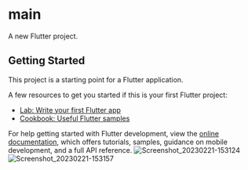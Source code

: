 # main

A new Flutter project.

## Getting Started

This project is a starting point for a Flutter application.

A few resources to get you started if this is your first Flutter project:

- [Lab: Write your first Flutter app](https://docs.flutter.dev/get-started/codelab)
- [Cookbook: Useful Flutter samples](https://docs.flutter.dev/cookbook)

For help getting started with Flutter development, view the
[online documentation](https://docs.flutter.dev/), which offers tutorials,
samples, guidance on mobile development, and a full API reference.
![Screenshot_20230221-153124](https://user-images.githubusercontent.com/106660028/220317187-ccf0aa7f-dff5-4ad6-bd12-78a8ad752796.jpg)
![Screenshot_20230221-153157](https://user-images.githubusercontent.com/106660028/220317199-e3fe0231-59d1-43a5-ab43-79bc60de1617.jpg)
